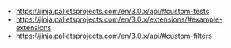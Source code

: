 - https://jinja.palletsprojects.com/en/3.0.x/api/#custom-tests
- https://jinja.palletsprojects.com/en/3.0.x/extensions/#example-extensions
- https://jinja.palletsprojects.com/en/3.0.x/api/#custom-filters